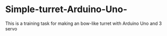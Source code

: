 # Simple-turret-Arduino-Uno-
This is a training task for making an bow-like turret with Arduino Uno and 3 servo
